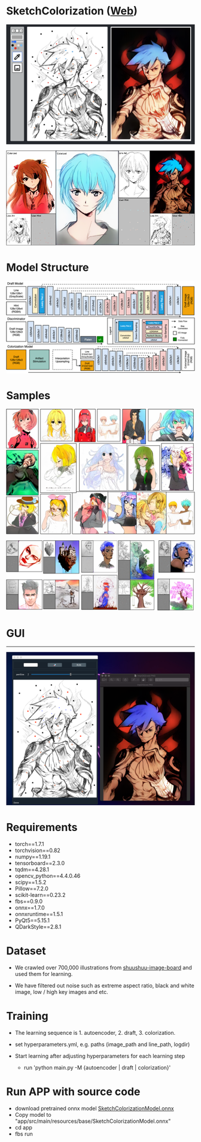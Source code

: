 # SketchColorization ([Web](https://omnissiah.ys2lee.com/))
[![web](./src/web_01.png)](https://omnissiah.ys2lee.com/)

![01](./src/01.png)
# Model Structure 

![02](./src/02.jpg)
# Samples

![03](./src/03.jpg)

![04](./src/04.jpg)
# GUI

---

![5](./src/06.png)



# Requirements

- torch==1.7.1
- torchvision==0.82
- numpy==1.19.1
- tensorboard==2.3.0
- tqdm==4.28.1
- opencv_python==4.4.0.46
- scipy==1.5.2
- Pillow==7.2.0
- scikit-learn==0.23.2
- fbs==0.9.0
- onnx==1.7.0
- onnxruntime==1.5.1
- PyQt5==5.15.1
- QDarkStyle==2.8.1

# Dataset 
- We crawled over 700,000 illustrations from [shuushuu-image-board](https://e-shuushuu.net/) and used them for learning.

- We have filtered out noise such as extreme aspect ratio, black and white image, low / high key images and etc.


# Training

- The learning sequence is 1. autoencoder, 2. draft, 3. colorization.

- set hyperparameters.yml, e.g. paths (image_path and line_path, logdir)

- Start learning after adjusting hyperparameters for each learning step

    - run 'python main.py  -M {autoencoder | draft | colorization}'

# Run APP with source code

- download pretrained onnx model [SketchColorizationModel.onnx](https://github.com/rapidrabbit76/SketchColorization/releases)
- Copy model to "app/src/main/resources/base/SketchColorizationModel.onnx"
- cd app 
- fbs run 
